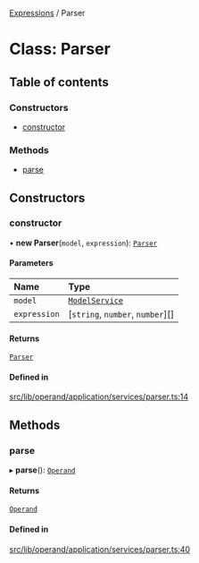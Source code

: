 [Expressions](../README.md) / Parser

# Class: Parser

## Table of contents

### Constructors

- [constructor](Parser.md#constructor)

### Methods

- [parse](Parser.md#parse)

## Constructors

### constructor

• **new Parser**(`model`, `expression`): [`Parser`](Parser.md)

#### Parameters

| Name | Type |
| :------ | :------ |
| `model` | [`ModelService`](../interfaces/ModelService.md) |
| `expression` | [`string`, `number`, `number`][] |

#### Returns

[`Parser`](Parser.md)

#### Defined in

[src/lib/operand/application/services/parser.ts:14](https://github.com/FlavioLionelRita/3xpr/blob/370020b/src/lib/operand/application/services/parser.ts#L14)

## Methods

### parse

▸ **parse**(): [`Operand`](Operand.md)

#### Returns

[`Operand`](Operand.md)

#### Defined in

[src/lib/operand/application/services/parser.ts:40](https://github.com/FlavioLionelRita/3xpr/blob/370020b/src/lib/operand/application/services/parser.ts#L40)
